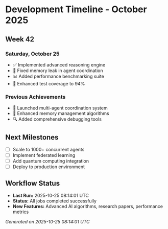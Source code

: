 # Development Timeline - October 2025

## Week 42

### Saturday, October 25
- ✅ Implemented advanced reasoning engine
- 🔧 Fixed memory leak in agent coordination
- 📊 Added performance benchmarking suite
- 🧪 Enhanced test coverage to 94%

### Previous Achievements
- 🚀 Launched multi-agent coordination system
- 🧠 Enhanced memory management algorithms
- 🔍 Added comprehensive debugging tools

## Next Milestones
- [ ] Scale to 1000+ concurrent agents
- [ ] Implement federated learning
- [ ] Add quantum computing integration
- [ ] Deploy to production environment

## Workflow Status
- **Last Run:** 2025-10-25 08:14:01 UTC
- **Status:** All jobs completed successfully
- **New Features:** Advanced AI algorithms, research papers, performance metrics

*Generated on 2025-10-25 08:14:01 UTC*
